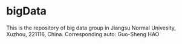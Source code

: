 # bigData
This is the repository of big data group in Jiangsu Normal Univesity, Xuzhou, 221116, China.
Corresponding auto: Guo-Sheng HAO
